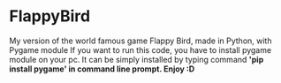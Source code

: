 # FlappyBird
My version of the world famous game Flappy Bird, made in Python, with Pygame module
If you want to run this code, you have to install pygame module on your pc. It can be simply installed by typing command <b>'pip install pygame'<b> in command line prompt. Enjoy :D
